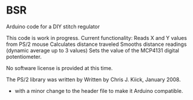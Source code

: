 # BSR
Arduino code for a DIY stitch regulator

This code is work in progress.
Current functionality:
Reads X and Y values from PS/2 mouse
Calculates distance traveled
Smooths distance readings (dynamic average up to 3 values)
Sets the value of the MCP4131 digital potentiometer.

No software license is provided at this time.

The PS/2 library was written by Written by Chris J. Kiick, January 2008.
- with a minor change to the header file to make it Arduino compatible.